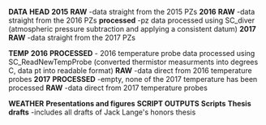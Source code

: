 **DATA**
  **HEAD**
    **2015**
     **RAW**
      -data straight from the 2015 PZs
    **2016**
      **RAW**
        -data straight from the 2016 PZs
      **processed**
        -pz data processed using SC_diver (atmospheric pressure subtraction and applying a consistent datum)
    **2017**
      **RAW**
        -data straight from the 2017 PZs
 
 **TEMP**
    **2016**
      **PROCESSED**
        - 2016 temperature probe data processed using SC_ReadNewTempProbe (converted thermistor measurments into degrees C, data pt into readable format)
      **RAW**
        -data direct from 2016 temperature probes
    **2017**
      **PROCESSED**
        -empty, none of the 2017 temperature has been processed 
      **RAW**
        -data direct from 2017 temperature probes
  
  
  
  
**WEATHER**
**Presentations and figures**
**SCRIPT OUTPUTS**
**Scripts**
**Thesis drafts**
  -includes all drafts of Jack Lange's honors thesis
